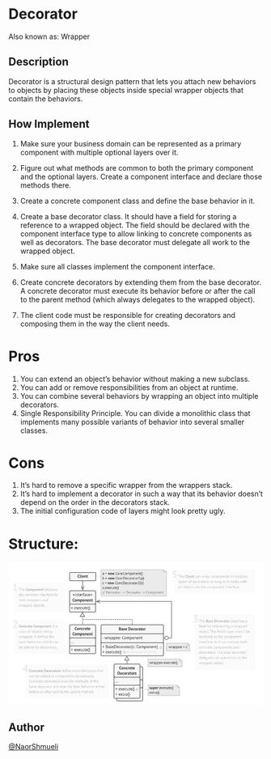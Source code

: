 ﻿# Decorator

Also known as: Wrapper

## Description

Decorator is a structural design pattern that lets you attach new behaviors to objects by placing these objects inside special wrapper objects that contain the behaviors.

## How Implement

 1. Make sure your business domain can be represented as a primary component with multiple optional layers over it.

 2. Figure out what methods are common to both the primary component and the optional layers. Create a component interface and declare those methods there.

 3. Create a concrete component class and define the base behavior in it.

 4. Create a base decorator class. It should have a field for storing a reference to a wrapped object. The field should be declared with the component interface type to allow linking to concrete components as well as decorators. The base decorator must delegate all work to the wrapped object.

 5. Make sure all classes implement the component interface.

 6. Create concrete decorators by extending them from the base decorator. A concrete decorator must execute its behavior before or after the call to the parent method (which always delegates to the wrapped object).

 7. The client code must be responsible for creating decorators and composing them in the way the client needs.

# Pros

 1. You can extend an object’s behavior without making a new subclass.
 2. You can add or remove responsibilities from an object at runtime.
 3. You can combine several behaviors by wrapping an object into multiple decorators.
 4. Single Responsibility Principle. You can divide a monolithic class that implements many possible variants of behavior into several smaller classes.

# Cons
 
 1. It’s hard to remove a specific wrapper from the wrappers stack.
 2. It’s hard to implement a decorator in such a way that its behavior doesn’t depend on the order in the decorators stack.
 3. The initial configuration code of layers might look pretty ugly.

# Structure:

![Structure](https://github.com/NaorShmueli/DesignPatterns/blob/master/DesignPatterns/StructuralPatterns/Images/Decorator.JPG?raw=true)

## Author

[@NaorShmueli](https://www.linkedin.com/in/naor-shmueli-681b06127)